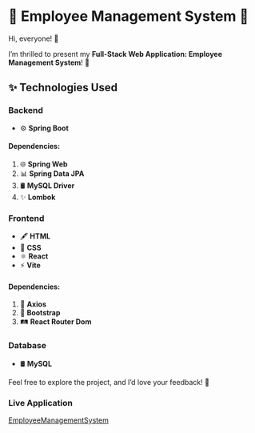 # 🌟 Employee Management System 🌟  

Hi, everyone! 👋  

I’m thrilled to present my **Full-Stack Web Application: Employee Management System**! 🚀  

## ✨ Technologies Used  
### Backend  
- ⚙️ **Spring Boot**  

#### Dependencies:  
1. 🌐 **Spring Web**  
2. 📊 **Spring Data JPA**  
3. 🛢️ **MySQL Driver**  
4. ✨ **Lombok**  

### Frontend  
- 🖋️ **HTML**  
- 🎨 **CSS**  
- ⚛️ **React**  
- ⚡ **Vite**  

#### Dependencies:  
1. 📡 **Axios**  
2. 🎨 **Bootstrap**  
3. 🛤️ **React Router Dom**  

### Database  
- 🛢️ **MySQL**  

Feel free to explore the project, and I’d love your feedback! 💬  


### Live Application

[EmployeeManagementSystem](https://ems-six-pied.vercel.app/)